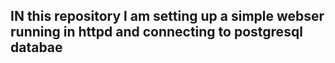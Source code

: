 <h2> IN this repository l am setting up a simple webser running in httpd and connecting to postgresql databae </h2>
